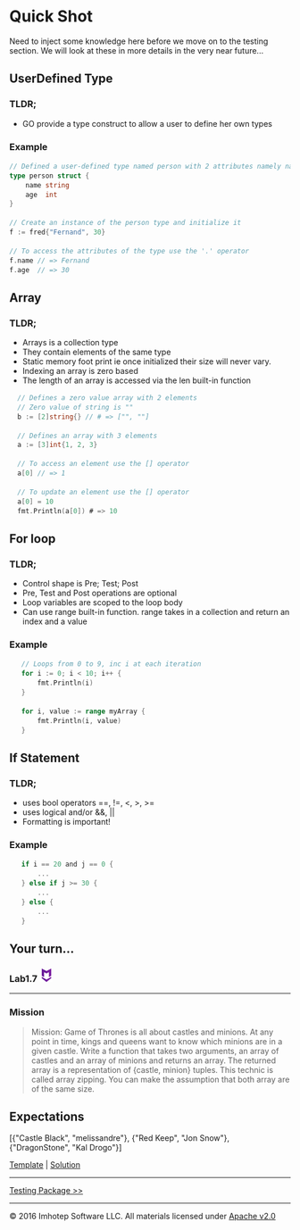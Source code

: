 # Quick Shot

Need to inject some knowledge here before we move on to the testing section.
We will look at these in more details in the very near future...

## UserDefined Type

### TLDR;

* GO provide a type construct to allow a user to define her own types

### Example

```go
// Defined a user-defined type named person with 2 attributes namely name and age for type string and int
type person struct {
    name string
    age  int
}

// Create an instance of the person type and initialize it
f := fred{"Fernand", 30}

// To access the attributes of the type use the '.' operator
f.name // => Fernand
f.age  // => 30
```

## Array

### TLDR;
* Arrays is a collection type
* They contain elements of the same type
* Static memory foot print ie once initialized their size will never vary.  
* Indexing an array is zero based
* The length of an array is accessed via the len built-in function

```go
  // Defines a zero value array with 2 elements
  // Zero value of string is ""
  b := [2]string{} // # => ["", ""]

  // Defines an array with 3 elements
  a := [3]int{1, 2, 3}

  // To access an element use the [] operator
  a[0] // => 1

  // To update an element use the [] operator
  a[0] = 10
  fmt.Println(a[0]) # => 10
```

## For loop

### TLDR;
* Control shape is Pre; Test; Post
* Pre, Test and Post operations are optional
* Loop variables are scoped to the loop body
* Can use range built-in function. range takes in a collection and return an index and a value

### Example

```go
   // Loops from 0 to 9, inc i at each iteration
   for i := 0; i < 10; i++ {
       fmt.Println(i)
   }  

   for i, value := range myArray {
       fmt.Println(i, value)
   }
```

## If Statement

### TLDR;
* uses bool operators ==, !=, <, >, >=
* uses logical and/or &&, ||
* Formatting is important!

### Example

```go 
   if i == 20 and j == 0 {
       ...
   } else if j >= 30 {
       ...
   } else {
       ...
   }
```

## Your turn...

### Lab1.7 ![alt text](https://github.com/adam-p/markdown-here/raw/master/src/common/images/icon24.png "Lab1.7") 
---

### Mission

> Mission: Game of Thrones is all about castles and minions.
> At any point in time, kings and queens want to know which minions are
> in a given castle. Write a function that takes two arguments, an array 
> of castles and an array of minions and returns an array. The returned array 
> is a representation of {castle, minion} tuples. This technic is called array zipping.
> You can make the assumption that both array are of the same size.

## Expectations

[{"Castle Black", "melissandre"}, {"Red Keep", "Jon Snow"}, {"DragonStone", "Kal Drogo"}]                                                                  

[Template]() | [Solution](https://play.golang.org/p/LvmSSVk481)

---
[Testing Package >>](1.07_testing.md)

---
© 2016 Imhotep Software LLC. All materials licensed under [Apache v2.0](http://www.apache.org/licenses/LICENSE-2.0)